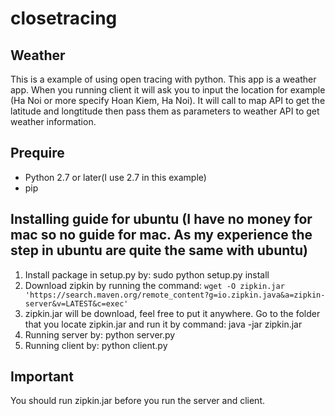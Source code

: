 # closetracing

## Weather 
 This is a example of using open tracing with python. This app is a weather app. When you running client it will ask you to input the location for example (Ha Noi or more specify Hoan Kiem, Ha Noi). It will call to map API to get the latitude and longtitude then pass them as parameters to weather API to get weather information.

## Prequire
* Python 2.7 or later(I use 2.7 in this example)
* pip 

## Installing guide for ubuntu (I have no money for mac so no guide for mac. As my experience the step in ubuntu are quite the same with ubuntu)
1. Install package in setup.py by: sudo python setup.py install
2. Download zipkin by running the command: 
  ```wget -O zipkin.jar 'https://search.maven.org/remote_content?g=io.zipkin.java&a=zipkin-server&v=LATEST&c=exec'```
3. zipkin.jar will be download, feel free to put it anywhere. Go to the folder that you locate zipkin.jar and run it by command: java -jar zipkin.jar
4. Running server by: python server.py
5. Running client by: python client.py

## Important
 You should run zipkin.jar before you run the server and client.
